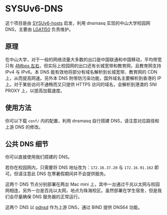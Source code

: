 # SYSUv6-DNS

这个项目是由 [SYSUv6-hosts](https://github.com/LGA1150/SYSUv6-hosts) 启发，利用 dnsmasq 实现的中山大学校园网 DNS，主要由 [LGA1150](https://github.com/LGA1150) 负责维护。

## 原理

在中山大学，对于一般的网络流量大多数的出口是中国联通和中国移动，平均带宽只有 [4Mbps 左右](http://helpdesk.sysu.edu.cn/images/Announce/noteshengji.png)，但实际上校园网的出口还有长城宽带和教育网，且教育网支持 IPv4 与 IPv6。本 DNS 能有效地将部分有域名解析到长城宽带、教育网的 CDN 上，从而提高网速。另外本 DNS 附带防污染功能，国外域名主要解析到香港的 IP 上。对于某些访问不通畅而又只提供 HTTPS 访问的域名，会解析到港澳的 SNI PROXY 上，以提高加载速度。

## 使用方法

你可以下载 `conf/` 内的配置，利用 dnsmasq 自行搭建 DNS，请注意对应路径和上游 DNS 的修改。

## 公共 DNS 细节

你可以直接使用我们搭建的 DNS。

若你在校园网内，只需要将 DNS 地址改为：`172.16.37.20` 与 `172.16.91.162` 即可。但请注意此 DNS 在寒暑假期间并不会提供服务。

这两个 DNS 节点分别部署在两台 Mac mini 上，其中一台通过千兆以太网与校园网相连，另外一台是百兆以太网，地点为珠海校区。虽然部署在学生宿舍，但是我们会尽量确保 DNS 服务器的正常运行。

这两个 DNS 以 [pdnsd](http://members.home.nl/p.a.rombouts/pdnsd/index.html) 作为上游 DNS，通过 BIND 提供 DNS64 功能。



